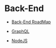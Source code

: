 # Back-End

- [Back-End RoadMap](https://roadmap.sh/backend)

- [GraphQL](/back-end/graphql/graphql.md)
- [NodeJS](/back-end/nodejs/nodejs.md)
